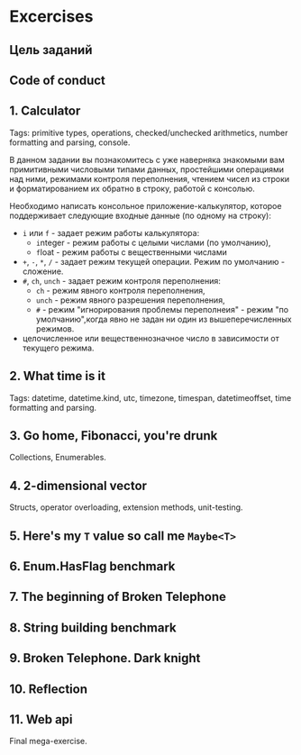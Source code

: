 # Excercises

## Цель заданий

## Code of conduct

## 1. Calculator

Tags: primitive types, operations, checked/unchecked arithmetics, number formatting and parsing, console.

В данном задании вы познакомитесь с уже наверняка знакомыми вам примитивными числовыми типами данных, простейшими операциями над ними, режимами контроля переполнения, чтением чисел из строки и форматированием их обратно в строку, работой с консолью.

Необходимо написать консольное приложение-калькулятор, которое поддерживает следующие входные данные (по одному на строку):

* `i` или `f` - задает режим работы калькулятора:
  * `i`nteger - режим работы с целыми числами (по умолчанию),
  * `f`loat - режим работы с вещественными числами
* `+`, `-`, `*`, `/` - задает режим текущей операции. Режим по умолчанию - сложение.
* `#`, `ch`, `unch` - задает режим контроля переполнения:
  * `ch` - режим явного контроля переполнения,
  * `unch` - режим явного разрешения переполнения,
  * `#` - режим "игнорирования проблемы переполнеия" - режим "по умолчанию",когда явно не задан ни один из вышеперечисленных режимов.
* целочисленное или вещественнозначное число в зависимости от текущего режима.

## 2. What time is it

Tags: datetime, datetime.kind, utc, timezone, timespan, datetimeoffset, time formatting and parsing.

## 3. Go home, Fibonacci, you're drunk

Collections, Enumerables.

## 4. 2-dimensional vector

Structs, operator overloading, extension methods, unit-testing.

## 5. Here's my `T` value so call me `Maybe<T>`

## 6. Enum.HasFlag benchmark

## 7. The beginning of Broken Telephone

## 8. String building benchmark

## 9. Broken Telephone. Dark knight

## 10. Reflection

## 11. Web api

Final mega-exercise.